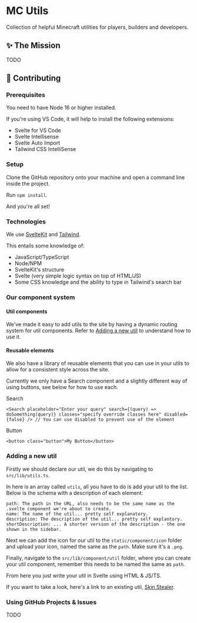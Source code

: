 # MC Utils
Collection of helpful Minecraft utilities for players, builders and developers.

## ✨ The Mission
TODO

## 📝 Contributing

### Prerequisites 

You need to have Node 16 or higher installed.

If you're using VS Code, it will help to install the following extensions:
- Svelte for VS Code
- Svelte Intellisense
- Svelte Auto Import
- Tailwind CSS IntelliSense

### Setup

Clone the GitHub repository onto your machine and open a command line inside the project.

Run `npm install`.

And you're all set!

### Technologies

We use [SvelteKit](https://kit.svelte.dev/) and [Tailwind](https://tailwindcss.com/).

This entails some knowledge of:
- JavaScript/TypeScript
- Node/NPM
- SvelteKit's structure
- Svelte (very simple logic syntax on top of HTML/JS)
- Some CSS knowledge and the ability to type in Tailwind's search bar

### Our component system

#### Util components

We've made it easy to add utils to the site by having a dynamic routing system for util components. Refer to [Adding a new util](#adding-a-new-util) to understand how to use it.

#### Reusable elements

We also have a library of reusable elements that you can use in your utils to allow for a consistent style across the site.

Currently we only have a Search component and a slightly different way of using buttons, see below for how to use each.

Search
```svelte
<Search placeholder="Enter your query" search={(query) => doSomething(query)} classes="specify override classes here" disabled={false} /> // You can use disabled to prevent use of the element
```

Button
```svelte
<button class="button">My Button</button>
```

### Adding a new util

Firstly we should declare our util, we do this by navigating to `src/lib/utils.ts`.

In here is an array called `utils`, all you have to do is add your util to the list. Below is the schema with a description of each element:

```
path: The path in the URL, also needs to be the same name as the .svelte component we're about to create.
name: The name of the util... pretty self explanatory.
description: The description of the util... pretty self explantory.
shortDescription: ... A shorter version of the description - the one shown in the sidebar.
```

Next we can add the icon for our util to the `static/component/icon` folder and upload your icon, named the same as the `path`. Make sure it's a `.png`.

Finally, navigate to the `src/lib/component/util` folder, where you can create your util component, remember this needs to be named the same as `path`.

From here you just write your util in Svelte using HTML & JS/TS.

If you want to take a look, here's a link to an existing util, [Skin Stealer](https://github.com/flytegg/mcu-website/blob/master/src/lib/component/util/skin-stealer.svelte).

### Using GitHub Projects & Issues

TODO

